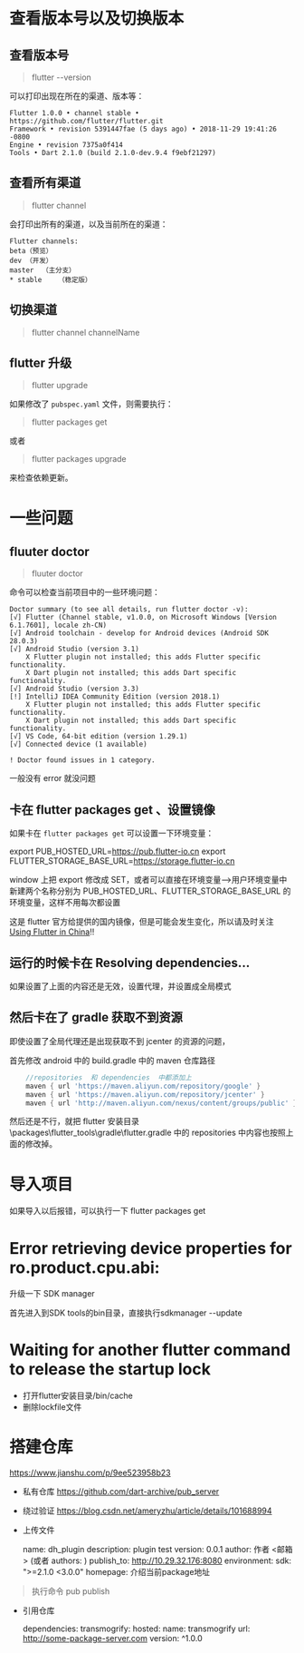 # 查看版本号以及切换版本

## 查看版本号

> flutter --version

可以打印出现在所在的渠道、版本等：

    Flutter 1.0.0 • channel stable • https://github.com/flutter/flutter.git
    Framework • revision 5391447fae (5 days ago) • 2018-11-29 19:41:26 -0800
    Engine • revision 7375a0f414
    Tools • Dart 2.1.0 (build 2.1.0-dev.9.4 f9ebf21297)

## 查看所有渠道

> flutter channel

会打印出所有的渠道，以及当前所在的渠道：

    Flutter channels:
    beta（预览）
    dev （开发）
    master  （主分支）
    * stable    （稳定版）

## 切换渠道

> flutter channel channelName

## flutter 升级

> flutter upgrade

如果修改了 `pubspec.yaml` 文件，则需要执行：

> flutter packages get

或者

> flutter packages upgrade

来检查依赖更新。

# 一些问题

## fluuter doctor

> fluuter doctor

命令可以检查当前项目中的一些环境问题：

    Doctor summary (to see all details, run flutter doctor -v):
    [√] Flutter (Channel stable, v1.0.0, on Microsoft Windows [Version 6.1.7601], locale zh-CN)
    [√] Android toolchain - develop for Android devices (Android SDK 28.0.3)
    [√] Android Studio (version 3.1)
        X Flutter plugin not installed; this adds Flutter specific functionality.
        X Dart plugin not installed; this adds Dart specific functionality.
    [√] Android Studio (version 3.3)
    [!] IntelliJ IDEA Community Edition (version 2018.1)
        X Flutter plugin not installed; this adds Flutter specific functionality.
        X Dart plugin not installed; this adds Dart specific functionality.
    [√] VS Code, 64-bit edition (version 1.29.1)
    [√] Connected device (1 available)

    ! Doctor found issues in 1 category.

一般没有 error 就没问题

## 卡在 flutter packages get 、设置镜像
如果卡在 `flutter packages get` 可以设置一下环境变量：

   export  PUB_HOSTED_URL=https://pub.flutter-io.cn
   export  FLUTTER_STORAGE_BASE_URL=https://storage.flutter-io.cn

window 上把 export 修改成 SET，或者可以直接在环境变量-->用户环境变量中新建两个名称分别为 PUB_HOSTED_URL、FLUTTER_STORAGE_BASE_URL 的环境变量，这样不用每次都设置

这是 flutter 官方给提供的国内镜像，但是可能会发生变化，所以请及时关注 [Using Flutter in China](https://flutter.dev/community/china)!!


## 运行的时候卡在 Resolving dependencies...

如果设置了上面的内容还是无效，设置代理，并设置成全局模式

## 然后卡在了 gradle 获取不到资源

即使设置了全局代理还是出现获取不到 jcenter 的资源的问题，

首先修改 android 中的 build.gradle 中的 maven 仓库路径

```gradle
    //repositories  和 dependencies  中都添加上
    maven { url 'https://maven.aliyun.com/repository/google' }
    maven { url 'https://maven.aliyun.com/repository/jcenter' }
    maven { url 'http://maven.aliyun.com/nexus/content/groups/public' }
```

然后还是不行，就把 flutter 安装目录\packages\flutter_tools\gradle\flutter.gradle 中的 repositories 中内容也按照上面的修改掉。


# 导入项目

如果导入以后报错，可以执行一下 flutter packages get

# Error retrieving device properties for ro.product.cpu.abi:

升级一下 SDK manager

首先进入到SDK tools的bin目录，直接执行sdkmanager --update

# Waiting for another flutter command to release the startup lock

- 打开flutter安装目录/bin/cache
- 删除lockfile文件

# 搭建仓库

https://www.jianshu.com/p/9ee523958b23

- 私有仓库 https://github.com/dart-archive/pub_server
- 绕过验证 https://blog.csdn.net/ameryzhu/article/details/101688994

- 上传文件
  
    name: dh_plugin
    description: plugin test
    version: 0.0.1
    author: 作者 <邮箱> (或者 authors: )
    publish_to: http://10.29.32.176:8080
    environment:
    sdk: ">=2.1.0 <3.0.0"
    homepage: 介绍当前package地址

> 执行命令 pub publish

- 引用仓库

    dependencies:
        transmogrify:
            hosted:
                name: transmogrify
                url: http://some-package-server.com
                version: ^1.0.0
